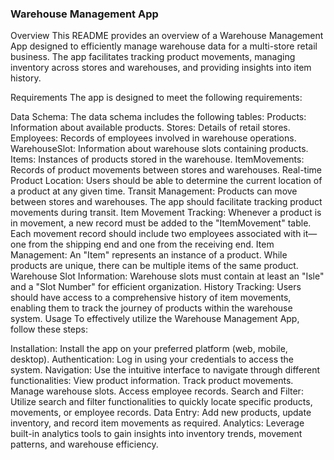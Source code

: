 <h3><b>Warehouse Management App</b></h3>

Overview
This README provides an overview of a Warehouse Management App designed to efficiently manage warehouse data for a multi-store retail business. The app facilitates tracking product movements, managing inventory across stores and warehouses, and providing insights into item history.

Requirements
The app is designed to meet the following requirements:

Data Schema: The data schema includes the following tables:
Products: Information about available products.
Stores: Details of retail stores.
Employees: Records of employees involved in warehouse operations.
WarehouseSlot: Information about warehouse slots containing products.
Items: Instances of products stored in the warehouse.
ItemMovements: Records of product movements between stores and warehouses.
Real-time Product Location: Users should be able to determine the current location of a product at any given time.
Transit Management: Products can move between stores and warehouses. The app should facilitate tracking product movements during transit.
Item Movement Tracking: Whenever a product is in movement, a new record must be added to the "ItemMovement" table. Each movement record should include two employees associated with it—one from the shipping end and one from the receiving end.
Item Management: An "Item" represents an instance of a product. While products are unique, there can be multiple items of the same product.
Warehouse Slot Information: Warehouse slots must contain at least an "Isle" and a "Slot Number" for efficient organization.
History Tracking: Users should have access to a comprehensive history of item movements, enabling them to track the journey of products within the warehouse system.
Usage
To effectively utilize the Warehouse Management App, follow these steps:

Installation: Install the app on your preferred platform (web, mobile, desktop).
Authentication: Log in using your credentials to access the system.
Navigation: Use the intuitive interface to navigate through different functionalities:
View product information.
Track product movements.
Manage warehouse slots.
Access employee records.
Search and Filter: Utilize search and filter functionalities to quickly locate specific products, movements, or employee records.
Data Entry: Add new products, update inventory, and record item movements as required.
Analytics: Leverage built-in analytics tools to gain insights into inventory trends, movement patterns, and warehouse efficiency.
